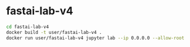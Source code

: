 # fastai-lab-v4

```bash
cd fastai-lab-v4
docker build -t user/fastai-lab-v4 .
docker run user/fastai-lab-v4 jupyter lab --ip 0.0.0.0 --allow-root
```
